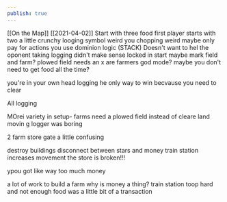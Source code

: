 ```yaml
---
publish: true
---
```

[[On the Map]] [[2021-04-02]]
Start with three food 
first player starts with two
a little crunchy
looging symbol weird
you chopping weird
maybe only pay for actions you use
dominion logic (STACK)
Doesn't want to hel the oponent
taking logging didn't make sense
locked in start
maybe mark field and farm?
plowed field needs an x
are farmers god  mode?
maybe you don't need to get food all the time?

you're in your own head
logging he only way to win becvause you need to clear

All logging

MOrei variety in setup- 
farms need a plowed field instead of cleare land
movin g logger was boring

2 farm store gate a little confusing

destroy buildings
disconnect between stars and money
train station increases movement
the store is broken!!!


ypou got like way too much money 

a lot of work to build a farm
why is money a thing?
train station toop hard and not enough
food was a little bit of a transaction
